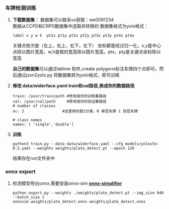 ### **车牌检测训练**

1. **下载数据集：**  数据集可以联系vx获取：we0091234  
  数据从CCPD和CRPD数据集中选取并转换的
   数据集格式为yolo格式：

   ```
   label x y w h  pt1x pt1y pt2x pt2y pt3x pt3y pt4x pt4y
   ```

   关键点依次是（左上，右上，右下，左下）
   坐标都是经过归一化，x,y是中心点除以图片宽高，w,h是框的宽高除以图片宽高，ptx，pty是关键点坐标除以宽高

   **自己的数据集**可以通过lablme 软件,create polygons标注车牌四个点即可，然后通过json2yolo.py 将数据集转为yolo格式，即可训练
2. **修改 data/widerface.yaml    train和val路径,换成你的数据路径**

   ```
   train: /your/train/path #修改成你的训练集路径
   val: /your/val/path     #修改成你的验证集路径
   # number of classes
   nc: 2                 #这里用的是2分类，0 单层车牌 1 双层车牌

   # class names
   names: [ 'single','double']

   ```
3. **训练**

   ```
   python3 train.py --data data/widerface.yaml --cfg models/yolov5n-0.5.yaml --weights weights/plate_detect.pt --epoch 120
   ```

   结果存在run文件夹中

### onnx export

1. 检测模型导出onnx,需要安装onnx-sim  **[onnx-simplifier](https://github.com/daquexian/onnx-simplifier)**

   ```
   python export.py --weights ./weights/plate_detect.pt --img_size 640 --batch_size 1
   onnxsim weights/plate_detect.onnx weights/plate_detect.onnx
   ```
